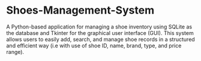 # Shoes-Management-System
A Python-based application for managing a shoe inventory using SQLite as the database and Tkinter for the graphical user interface (GUI). This system allows users to easily add, search, and manage shoe records in a structured and efficient way (i.e with use of shoe ID, name, brand, type, and price range).
